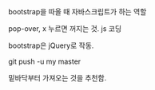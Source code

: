 bootstrap을 따올 때 자바스크립트가 하는 역할

pop-over, x 누르면 꺼지는 것.
js 코딩

bootstrap은 jQuery로 작동.



git push -u my master

밑바닥부터 가져오는 것을 추천함.
